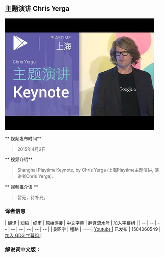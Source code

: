 ## 主题演讲 Chris Yerga 

![video_screenshot](images/yMWv5x97iRA.jpg) 

** 视频发布时间**
 
> 2015年4月2日

** 视频介绍**

>  Shanghai Playtime Keynote, by Chris Yerga (上海Playtime主题演讲, 演讲者Chris Yerga).

** 视频推介语 **

>  暂无，待补充。


### 译者信息

| 翻译 | 润稿 | 终审 | 原始链接 | 中文字幕 |  翻译流水号  |  加入字幕组  |
| -- | -- | -- | -- | -- |  -- | -- | -- |
| 姜昭宇 | 程路 | ——| [ Youtube ]( https://www.youtube.com/watch?v=yMWv5x97iRA )  |  已发布  | 1504060549 | [ 加入 GDG 字幕组 ]( http://www.gfansub.com/join_translator )  |


### 解说词中文版：

